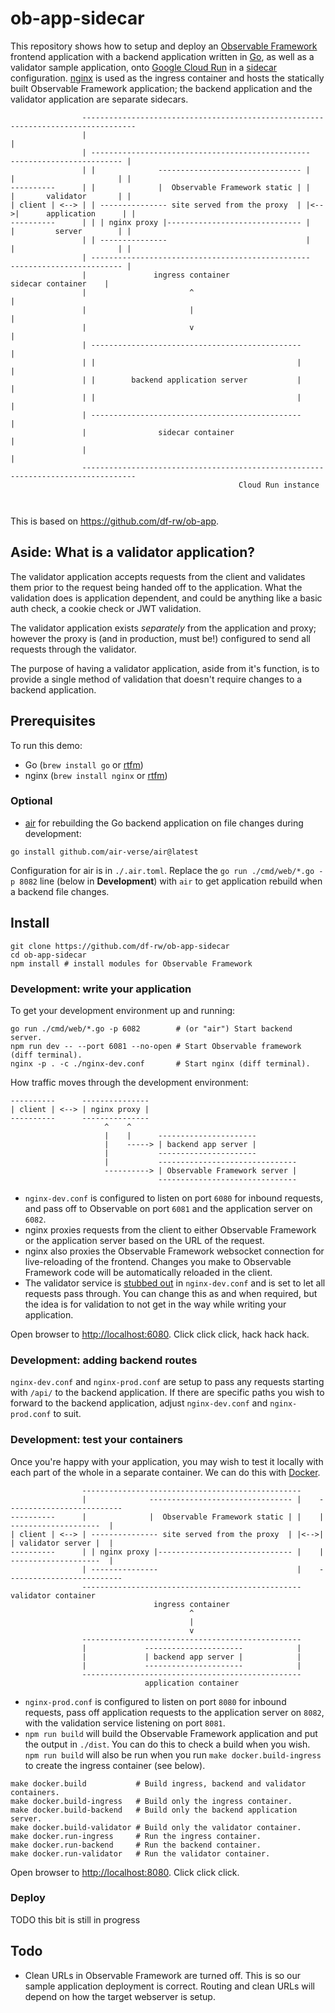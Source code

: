 # ob-app-sidecar

This repository shows how to setup and deploy an [Observable
Framework](https://observablehq.com/framework) frontend application with a
backend application written in [Go](https://go.dev), as well as a validator
sample application, onto [Google Cloud Run](https://cloud.google.com/run) in a
[sidecar](https://cloud.google.com/run/docs/deploying#sidecars) configuration.
[nginx](https://nginx.org) is used as the ingress container and hosts the
statically built Observable Framework application; the backend application and
the validator application are separate sidecars.

```
                ----------------------------------------------------------------------------------
                |                                                                                |
                | -------------------------------------------------    ------------------------- |
                | |              -------------------------------- |    |                       | |
----------      | |              |  Observable Framework static | |    |       validator       | |
| client | <--> | | --------------- site served from the proxy  | |<-->|      application      | |
----------      | | | nginx proxy |------------------------------ |    |         server        | |
                | | ---------------                               |    |                       | |
                | -------------------------------------------------    ------------------------- |
                |               ingress container                           sidecar container    |
                |                       ^                                                        |
                |                       |                                                        |
                |                       v                                                        |
                | -----------------------------------------------                                |
                | |                                             |                                |
                | |        backend application server           |                                |
                | |                                             |                                |
                | -----------------------------------------------                                |
                |                sidecar container                                               |
                |                                                                                |
                ----------------------------------------------------------------------------------
                                                   Cloud Run instance



```

This is based on <https://github.com/df-rw/ob-app>.

## Aside: What is a validator application?

The validator application accepts requests from the client and validates them
prior to the request being handed off to the application. What the validation
does is application dependent, and could be anything like a basic auth check, a
cookie check or JWT validation.

The validator application exists _separately_ from the application and proxy;
however the proxy is (and in production, must be!) configured to send all
requests through the validator.

The purpose of having a validator application, aside from it's function, is to
provide a single method of validation that doesn't require changes to a backend
application.

## Prerequisites

To run this demo:

- Go (`brew install go` or [rtfm](https://go.dev/doc/install))
- nginx (`brew install nginx` or [rtfm](https://nginx.org/en/docs/install.html))

### Optional

- [air](https://github.com/air-verse/air) for rebuilding the Go backend
  application on file changes during development:

```shell
go install github.com/air-verse/air@latest
```

Configuration for air is in `./.air.toml`. Replace the `go run ./cmd/web/*.go
-p 8082` line (below in **Development**) with `air` to get application rebuild
when a backend file changes.

## Install

```shell
git clone https://github.com/df-rw/ob-app-sidecar
cd ob-app-sidecar
npm install # install modules for Observable Framework
```

### Development: write your application

To get your development environment up and running:

```shell
go run ./cmd/web/*.go -p 6082        # (or "air") Start backend server.
npm run dev -- --port 6081 --no-open # Start Observable framework (diff terminal).
nginx -p . -c ./nginx-dev.conf       # Start nginx (diff terminal).
```

How traffic moves through the development environment:

```
----------      ---------------
| client | <--> | nginx proxy |
----------      ---------------
                     ^    ^
                     |    |      ----------------------
                     |    -----> | backend app server |
                     |           ----------------------
                     |           -------------------------------
                     ----------> | Observable Framework server |
                                 -------------------------------
```

- `nginx-dev.conf` is configured to listen on port `6080` for inbound requests,
  and pass off to Observable on port `6081` and the application server on
  `6082`.
- nginx proxies requests from the client to either Observable Framework or the
  application server based on the URL of the request.
- nginx also proxies the Observable Framework websocket connection for live-reloading
  of the frontend. Changes you make to Observable Framework code will be automatically
  reloaded in the client.
- The validator service is [stubbed
  out](https://nginx.org/en/docs/http/ngx_http_rewrite_module.html#return) in
  `nginx-dev.conf` and is set to let all requests pass through. You can change this as
  and when required, but the idea is for validation to not get in the way while writing
  your application.

Open browser to <http://localhost:6080>. Click click click, hack hack hack.

### Development: adding backend routes

`nginx-dev.conf` and `nginx-prod.conf` are setup to pass any requests starting
with `/api/` to the backend application. If there are specific paths you wish
to forward to the backend application, adjust `nginx-dev.conf` and
`nginx-prod.conf` to suit.

### Development: test your containers

Once you're happy with your application, you may wish to test it locally with
each part of the whole in a separate container. We can do this with
[Docker](https://docker.com).

```
                -------------------------------------------------
                |              -------------------------------- |    --------------------------
----------      |              |  Observable Framework static | |    |  --------------------  |
| client | <--> | --------------- site served from the proxy  | |<-->|  | validator server |  |
----------      | | nginx proxy |------------------------------ |    |  --------------------  |
                | ---------------                               |    --------------------------
                -------------------------------------------------       validator container
                                ingress container
                                        ^
                                        |
                                        v
                -------------------------------------------------
                |             ----------------------            |
                |             | backend app server |            |
                |             ----------------------            |
                -------------------------------------------------
                              application container
```

- `nginx-prod.conf` is configured to listen on port `8080` for inbound
  requests, pass off application requests to the application server on
  `8082`, with the validation service listening on port `8081`.
- `npm run build` will build the Observable Framework application and put the
  output in `./dist`. You can do this to check a build when you wish. `npm run
  build` will also be run when you run `make docker.build-ingress` to create
  the ingress container (see below).

```shell
make docker.build           # Build ingress, backend and validator containers.
make docker.build-ingress   # Build only the ingress container.
make docker.build-backend   # Build only the backend application server.
make docker.build-validator # Build only the validator container.
make docker.run-ingress     # Run the ingress container.
make docker.run-backend     # Run the backend container.
make docker.run-validator   # Run the validator container.
```

Open browser to <http://localhost:8080>. Click click click.

### Deploy

TODO this bit is still in progress





## Todo

- Clean URLs in Observable Framework are turned off. This is so our sample
  application deployment is correct. Routing and clean URLs will depend on
  how the target webserver is setup.
